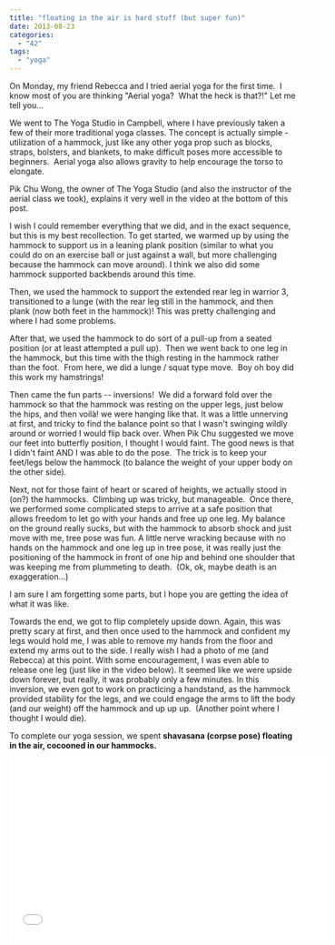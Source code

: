 ```yaml
---
title: "floating in the air is hard stuff (but super fun)"
date: 2013-08-23
categories: 
  - "42"
tags: 
  - "yoga"
---
```


On Monday, my friend Rebecca and I tried aerial yoga for the first time.  I know most of you are thinking "Aerial yoga?  What the heck is that?!" Let me tell you...

We went to The Yoga Studio in Campbell, where I have previously taken a few of their more traditional yoga classes. The concept is actually simple - utilization of a hammock, just like any other yoga prop such as blocks, straps, bolsters, and blankets, to make difficult poses more accessible to beginners.  Aerial yoga also allows gravity to help encourage the torso to elongate.

Pik Chu Wong, the owner of The Yoga Studio (and also the instructor of the aerial class we took), explains it very well in the video at the bottom of this post.

I wish I could remember everything that we did, and in the exact sequence, but this is my best recollection. To get started, we warmed up by using the hammock to support us in a leaning plank position (similar to what you could do on an exercise ball or just against a wall, but more challenging because the hammock can move around). I think we also did some hammock supported backbends around this time.

Then, we used the hammock to support the extended rear leg in warrior 3, transitioned to a lunge (with the rear leg still in the hammock, and then plank (now both feet in the hammock)! This was pretty challenging and where I had some problems.

After that, we used the hammock to do sort of a pull-up from a seated position (or at least attempted a pull up).  Then we went back to one leg in the hammock, but this time with the thigh resting in the hammock rather than the foot.  From here, we did a lunge / squat type move.  Boy oh boy did this work my hamstrings!

Then came the fun parts -- inversions!  We did a forward fold over the hammock so that the hammock was resting on the upper legs, just below the hips, and then voilà! we were hanging like that. It was a little unnerving at first, and tricky to find the balance point so that I wasn't swinging wildly around or worried I would flip back over. When Pik Chu suggested we move our feet into butterfly position, I thought I would faint. The good news is that I didn't faint AND I was able to do the pose.  The trick is to keep your feet/legs below the hammock (to balance the weight of your upper body on the other side).

Next, not for those faint of heart or scared of heights, we actually stood in (on?) the hammocks.  Climbing up was tricky, but manageable.  Once there, we performed some complicated steps to arrive at a safe position that allows freedom to let go with your hands and free up one leg. My balance on the ground really sucks, but with the hammock to absorb shock and just move with me, tree pose was fun. A little nerve wracking because with no hands on the hammock and one leg up in tree pose, it was really just the positioning of the hammock in front of one hip and behind one shoulder that was keeping me from plummeting to death.  (Ok, ok, maybe death is an exaggeration...)

I am sure I am forgetting some parts, but I hope you are getting the idea of what it was like.

Towards the end, we got to flip completely upside down. Again, this was pretty scary at first, and then once used to the hammock and confident my legs would hold me, I was able to remove my hands from the floor and extend my arms out to the side. I really wish I had a photo of me (and Rebecca) at this point. With some encouragement, I was even able to release one leg (just like in the video below). It seemed like we were upside down forever, but really, it was probably only a few minutes. In this inversion, we even got to work on practicing a handstand, as the hammock provided stability for the legs, and we could engage the arms to lift the body (and our weight) off the hammock and up up up.  (Another point where I thought I would die).

To complete our yoga session, we spent **shavasana (corpse pose) floating in the air, cocooned in our hammocks.**

<iframe src="//www.youtube.com/embed/6Jjf-l2ePAc" height="315" width="560" allowfullscreen frameborder="0"></iframe>
